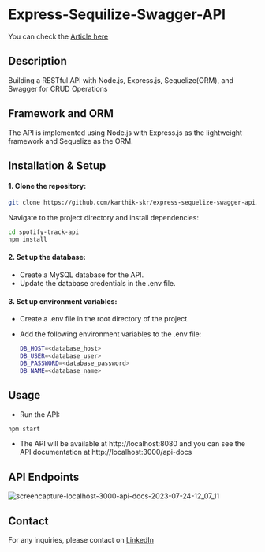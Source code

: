 # Express-Sequilize-Swagger-API

You can check the [Article here](https://medium.com/@karthik.skreddy24/building-a-restful-api-with-node-js-express-js-sequelize-orm-and-swagger-for-crud-operations-c294cd9f988)

## Description

Building a RESTful API with Node.js, Express.js, Sequelize(ORM), and Swagger for CRUD Operations

## Framework and ORM

The API is implemented using Node.js with Express.js as the lightweight framework and Sequelize as the ORM.

## Installation & Setup

#### 1. Clone the repository:

  ```bash
  git clone https://github.com/karthik-skr/express-sequelize-swagger-api.git
  ```

  Navigate to the project directory and install dependencies:

  ```bash
  cd spotify-track-api
  npm install
  ```

#### 2. Set up the database:
- Create a MySQL database for the API.
- Update the database credentials in the .env file.

#### 3. Set up environment variables:
   
- Create a .env file in the root directory of the project. 
- Add the following environment variables to the .env file:

  ```bash
  DB_HOST=<database_host>
  DB_USER=<database_user>
  DB_PASSWORD=<database_password>
  DB_NAME=<database_name>
  ```
## Usage

- Run the API:

```bash
npm start
```

- The API will be available at http://localhost:8080 and you can see the API documentation at http://localhost:3000/api-docs

## API Endpoints

![screencapture-localhost-3000-api-docs-2023-07-24-12_07_11](https://github.com/karthik-skr/express-sequelize-swagger-api/assets/33262979/f7305c57-cd2b-431f-b1e3-1aae1019fb1e)


## Contact

For any inquiries, please contact on [LinkedIn](https://www.linkedin.com/in/karthik-reddy-s-92a727b5)
